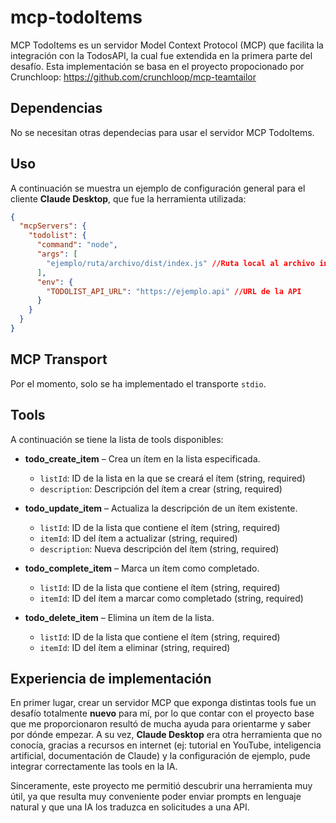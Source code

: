 # mcp-todoItems

MCP TodoItems es un servidor Model Context Protocol (MCP) que facilita la integración con la TodosAPI, la cual fue extendida en la primera parte del desafío. Esta implementación se basa en el proyecto propocionado por Crunchloop: https://github.com/crunchloop/mcp-teamtailor

## Dependencias

No se necesitan otras dependecias para usar el servidor MCP TodoItems.

## Uso

A continuación se muestra un ejemplo de configuración general para el cliente **Claude Desktop**, que fue la herramienta utilizada:

```json
{
  "mcpServers": {
    "todolist": {
      "command": "node",
      "args": [
        "ejemplo/ruta/archivo/dist/index.js" //Ruta local al archivo index.js
      ],
      "env": {
        "TODOLIST_API_URL": "https://ejemplo.api" //URL de la API
      }
    }
  }
}

```

## MCP Transport

Por el momento, solo se ha implementado el transporte `stdio`.

## Tools

A continuación se tiene la lista de tools disponibles:

- **todo_create_item** – Crea un ítem en la lista especificada.
  - `listId`: ID de la lista en la que se creará el ítem (string, required)
  - `description`: Descripción del ítem a crear (string, required)

- **todo_update_item** – Actualiza la descripción de un ítem existente.
  - `listId`: ID de la lista que contiene el ítem (string, required)
  - `itemId`: ID del ítem a actualizar (string, required)
  - `description`: Nueva descripción del ítem (string, required)

- **todo_complete_item** – Marca un ítem como completado.
  - `listId`: ID de la lista que contiene el ítem (string, required)
  - `itemId`: ID del ítem a marcar como completado (string, required)

- **todo_delete_item** – Elimina un ítem de la lista.
  - `listId`: ID de la lista que contiene el ítem (string, required)
  - `itemId`: ID del ítem a eliminar (string, required)

## Experiencia de implementación

En primer lugar, crear un servidor MCP que exponga distintas tools fue un desafío totalmente **nuevo** para mí, por lo que contar con el proyecto base que me proporcionaron resultó de mucha ayuda para orientarme y saber por dónde empezar. A su vez, **Claude Desktop** era otra herramienta que no conocía, gracias a recursos en internet (ej: tutorial en YouTube, inteligencia artificial, documentación de Claude) y la configuración de ejemplo, pude integrar correctamente las tools en la IA. 

Sinceramente, este proyecto me permitió descubrir una herramienta muy útil, ya que resulta muy conveniente poder enviar prompts en lenguaje natural y que una IA los traduzca en solicitudes a una API.